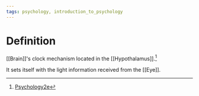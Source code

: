 ```yaml
---
tags: psychology, introduction_to_psychology
---
```


# Definition

[[Brain]]'s clock mechanism located in the [[Hypothalamus]].[^1]

It sets itself with the light information received from the [[Eye]].

[^1]: [Psychology2e](zotero://open-pdf/library/items/SSTBV7L5?page=123)